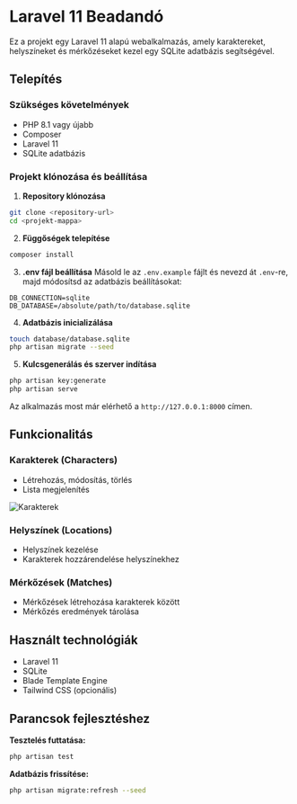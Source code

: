 # Laravel 11 Beadandó

Ez a projekt egy Laravel 11 alapú webalkalmazás, amely karaktereket, helyszíneket és mérkőzéseket kezel egy SQLite adatbázis segítségével.

## Telepítés

### Szükséges követelmények
- PHP 8.1 vagy újabb
- Composer
- Laravel 11
- SQLite adatbázis

### Projekt klónozása és beállítása

1. **Repository klónozása**
```bash
git clone <repository-url>
cd <projekt-mappa>
```

2. **Függőségek telepítése**
```bash
composer install
```

3. **.env fájl beállítása**
Másold le az `.env.example` fájlt és nevezd át `.env`-re, majd módosítsd az adatbázis beállításokat:
```env
DB_CONNECTION=sqlite
DB_DATABASE=/absolute/path/to/database.sqlite
```

4. **Adatbázis inicializálása**
```bash
touch database/database.sqlite
php artisan migrate --seed
```

5. **Kulcsgenerálás és szerver indítása**
```bash
php artisan key:generate
php artisan serve
```

Az alkalmazás most már elérhető a `http://127.0.0.1:8000` címen.

## Funkcionalitás

### Karakterek (Characters)
- Létrehozás, módosítás, törlés
- Lista megjelenítés

![Karakterek](readme/chacters.png)

### Helyszínek (Locations)
- Helyszínek kezelése
- Karakterek hozzárendelése helyszínekhez

### Mérkőzések (Matches)
- Mérkőzések létrehozása karakterek között
- Mérkőzés eredmények tárolása

## Használt technológiák
- Laravel 11
- SQLite
- Blade Template Engine
- Tailwind CSS (opcionális)

## Parancsok fejlesztéshez

**Tesztelés futtatása:**
```bash
php artisan test
```

**Adatbázis frissítése:**
```bash
php artisan migrate:refresh --seed
```

